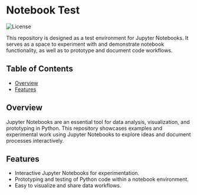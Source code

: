 # Notebook Test

![License](https://img.shields.io/badge/license-MIT-blue.svg)

This repository is designed as a test environment for Jupyter Notebooks. It serves as a space to experiment with and demonstrate notebook functionality, as well as to prototype and document code workflows.

## Table of Contents

- [Overview](#overview)
- [Features](#features)

## Overview

Jupyter Notebooks are an essential tool for data analysis, visualization, and prototyping in Python. This repository showcases examples and experimental work using Jupyter Notebooks to explore ideas and document processes interactively.

## Features

- Interactive Jupyter Notebooks for experimentation.
- Prototyping and testing of Python code within a notebook environment.
- Easy to visualize and share data workflows.
